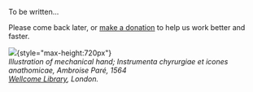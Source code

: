 To be written...

Please come back later, or [make a donation](http://donate.rxlab.info) to help us work better and faster.

![](../../img/illustration/Ambroise_Pare_prosthetics_mechanical_hand_Wellcome_L0023364.png){style="max-height:720px"}  
*Illustration of mechanical hand; Instrumenta chyrurgiae et icones anathomicae, Ambroise Paré, 1564   
[Wellcome Library](http://wellcomeimages.org/), London.*